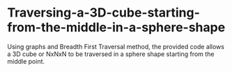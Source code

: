 Traversing-a-3D-cube-starting-from-the-middle-in-a-sphere-shape
===============================================================

Using graphs and Breadth First Traversal method, the provided code allows a 3D cube or NxNxN to be traversed in a sphere shape starting from the middle point.
